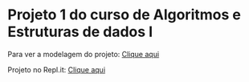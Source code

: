 # Projeto 1 do curso de Algoritmos e Estruturas de dados I

Para ver a modelagem do projeto: [Clique aqui](https://coggle.it/diagram/XaB8EsyjCiYHwrcJ/t/projeto_aed1)

Projeto no Repl.it: [Clique aqui](https://repl.it/@crysthianzaar/ProjetoAED1)
